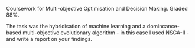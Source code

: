 Coursework for Multi-objective Optimisation and Decision Making. Graded 88%.

The task was the hybridisation of machine learning and a domincance-based multi-objective evolutionary algorithm - in this case I used NSGA-II - and write a report on your findings.
